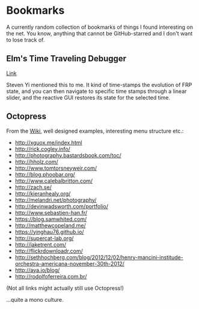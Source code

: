 # Bookmarks

A currently random collection of bookmarks of things I found interesting on the net. You know, anything that cannot be GitHub-starred and I don't want to lose track of.

## Elm's Time Traveling Debugger

[Link](http://debug.elm-lang.org/)

Steven Yi mentioned this to me. It kind of time-stamps the evolution of FRP state, and you can then navigate to specific time stamps through a linear slider, and the reactive GUI restores its state for the selected time.

## Octopress

From the [Wiki](https://github.com/imathis/octopress/wiki/3rd-Party-Octopress-Themes), well designed examples, interesting menu structure etc.:

- http://xguox.me/index.html
- http://rick.cogley.info/
- http://photography.bastardsbook.com/toc/
- http://hholz.com/
- http://www.tomtorsneyweir.com/
- http://blog.phoobar.org/
- http://www.calebalbritton.com/
- http://zach.se/
- http://kieranhealy.org/
- http://melandri.net/photography/
- http://devinwadsworth.com/portfolio/
- http://www.sebastien-han.fr/
- https://blog.samwhited.com/
- http://matthewcopeland.me/
- https://yinghau76.github.io/
- http://supercat-lab.org/
- http://jaketrent.com/
- http://flickrdownloadr.com/
- http://sethhochberg.com/blog/2012/12/02/henry-mancini-institude-orchestra-americana-november-30th-2012/
- http://aya.io/blog/
- http://rodolfoferreira.com.br/

(Not all links might actually still use Octopress!)

...quite a mono culture.
